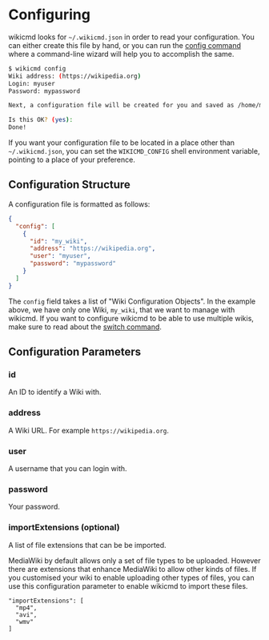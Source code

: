 # Configuring

wikicmd looks for `~/.wikicmd.json` in order to read your configuration. You can either create this file by hand, or you can run the [config command](cmd_config.md) where a command-line wizard will help you to accomplish the same.

```sh
$ wikicmd config
Wiki address: (https://wikipedia.org) 
Login: myuser
Password: mypassword

Next, a configuration file will be created for you and saved as /home/myuser/.wikicmd.json

Is this OK? (yes):    
Done!
```

If you want your configuration file to be located in a place other than `~/.wikicmd.json`, you can set the `WIKICMD_CONFIG` shell environment variable, pointing to a place of your preference.

## Configuration Structure

A configuration file is formatted as follows:

```json
{
  "config": [
    {
      "id": "my_wiki",
      "address": "https://wikipedia.org",
      "user": "myuser",
      "password": "mypassword"
    }
  ]
}
```

The `config` field takes a list of "Wiki Configuration Objects". In the example above, we have only one Wiki, `my_wiki`, that we want to manage with wikicmd. If you want to configure wikicmd to be able to use multiple wikis, make sure to read about the [switch command](cmd_switch.md).

## Configuration Parameters

### id

An ID to identify a Wiki with.

### address

A Wiki URL. For example `https://wikipedia.org`.

### user

A username that you can login with.

### password

Your password.

### importExtensions (optional)

A list of file extensions that can be be imported.

MediaWiki by default allows only a set of file types to be uploaded. However there are extensions that enhance MediaWiki to allow other kinds of files. If you customised your wiki to enable uploading other types of files, you can use this configuration parameter to enable wikicmd to import these files.

```
"importExtensions": [
  "mp4",
  "avi",
  "wmv"
]
```
